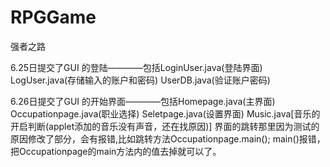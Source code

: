 # RPGGame
强者之路

6.25日提交了GUI 的登陆————包括LoginUser.java(登陆界面)  LogUser.java(存储输入的账户和密码)  UserDB.java(验证账户密码)

6.26日提交了GUI 的开始界面————包括Homepage.java(主界面)  Occupationpage.java(职业选择)  Seletpage.java(设置界面)  Music.java[音乐的开启判断(applet添加的音乐没有声音，还在找原因)]
      界面的跳转那里因为测试的原因修改了部分，会有报错,比如跳转方法Occupationpage.main();  main()报错，把Occupationpage的main方法内的值去掉就可以了。
